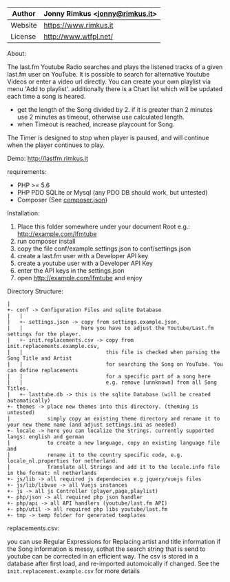 Author | Jonny Rimkus &lt;jonny@rimkus.it&gt;
------ | ---------------------------
Website | https://www.rimkus.it
License | http://www.wtfpl.net/



About:

The last.fm Youtube Radio searches and plays the listened tracks of a given last.fm user on YouTube.
It is possible to search for alternative Youtube Videos or enter a video url directly.
You can create your own playlist via menu 'Add to playlist'.
additionally there is a Chart list which will be updated each time a song is heared.

  * get the length of the Song divided by 2. 
  if it is greater than 2 minutes use 2 minutes as timeout, 
  otherwise use calculated length. 
  * when Timeout is reached, increase playcount for Song.

The Timer is designed to stop when player is paused,
and will continue when the player continues to play. 


Demo: http://lastfm.rimkus.it


requirements:

* PHP >= 5.6
* PHP PDO SQLite or Mysql (any PDO DB should work, but untested)
* Composer (See [composer.json](file://./composer.json]))

Installation:

1. Place this folder somewhere under your document Root e.g.: http://example.com/lfmtube
2. run composer install
3. copy the file conf/example.settings.json to conf/settings.json
4. create a last.fm user with a Developer API key
5. create a youtube user with a Developer API Key
6. enter the API keys in the settings.json
7. open http://example.com/lfmtube and enjoy

Directory Structure:
```
|
+- conf -> Configuration Files and sqlite Database
|   |
|   +- settings.json -> copy from settings.example.json, 
|   |                   here you have to adjust the Youtube/Last.fm settings for the player.
|   +- init.replacements.csv -> copy from init.replacements.example.csv, 
|   |                           this file is checked when parsing the Song Title and Artist 
|   |                           for searching the Song on YouTube. You can define replacements 
|   |                           for a specific part of a song here 
|   |                           e.g. remove [unnknown] from all Song Titles.
|   +- lasttube.db -> this is the sqlite Database (will be created automatically)
+- themes -> place new themes into this directory. (theming is untested)
|            simply copy an existing theme directory and rename it to your new theme name (and adjust settings.ini as needed)
+- locale -> here you can localize the Strings. currently supported langs: english and german
|            to create a new language, copy an existing language file and 
|            rename it to the country specific code, e.g. locale_nl.properties for netherland. 
|            Translate all Strings and add it to the locale.info file in the format: nl netherlands
+- js/lib -> all required js dependecies e.g jquery/vuejs files
+- js/lib/libvue -> all Vuejs instances
+- js -> all js Controller (player,page,playlist)
+- php/json -> all required php json handler
+- php/api -> all API handlers (youtube/last.fm API)
+- php/util -> all required php libs youtube/last.fm
+- tmp -> temp folder for generated templates
```

replacements.csv:

you can use Regular Expressions for Replacing artist and title information if the Song information is messy, 
sothat the search string that is send to youtube can be corrected in an efficient way. 
The csv is stored in a database after first load, and re-imported automoically if changed. 
See the `init.replacement.example.csv` for more details 

